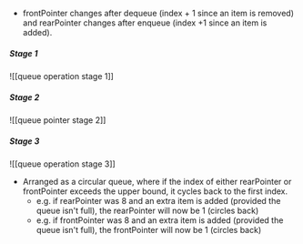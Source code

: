 - frontPointer changes after dequeue (index + 1 since an item is removed) and rearPointer changes after enqueue (index +1 since an item is added).
##### Stage 1
![[queue operation stage 1]]
##### Stage 2
![[queue pointer stage 2]] 

##### Stage 3
![[queue operation stage 3]]

- Arranged as a circular queue, where if the index of either rearPointer or frontPointer exceeds the upper bound, it cycles back to the first index. 
	- e.g. if rearPointer was 8 and an extra item is added (provided the queue isn't full), the rearPointer will now be 1 (circles back)
	- e.g. if frontPointer was 8 and an extra item is added (provided the queue isn't full), the frontPointer will now be 1 (circles back)